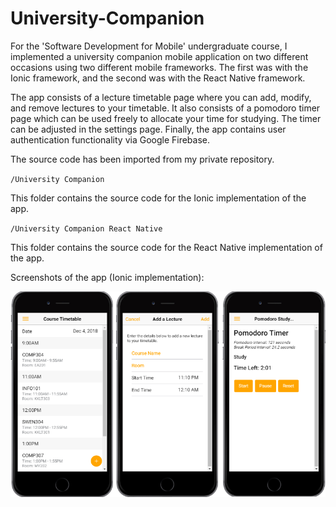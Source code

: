 # University-Companion

For the 'Software Development for Mobile' undergraduate course, I implemented a university companion mobile application on two different occasions using two different mobile frameworks. The first was with the Ionic framework, and the second was with the React Native framework.

The app consists of a lecture timetable page where you can add, modify, and remove lectures to your timetable. It also consists of a pomodoro timer page which can be used freely to allocate your time for studying. The timer can be adjusted in the settings page. Finally, the app contains user authentication functionality via Google Firebase.

The source code has been imported from my private repository.

`/University Companion`

This folder contains the source code for the Ionic implementation of the app.

`/University Companion React Native`

This folder contains the source code for the React Native implementation of the app.

Screenshots of the app (Ionic implementation):

![Screenshot](screenshots_collated.png)
